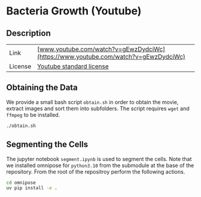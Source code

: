 # Bacteria Growth (Youtube)

## Description

| | |
|:---|---|
| Link | [www.youtube.com/watch?v=gEwzDydciWc](https://www.youtube.com/watch?v=gEwzDydciWc) |
| License | [Youtube standard license](https://www.youtube.com/static?template=terms) |

## Obtaining the Data
We provide a small bash script `obtain.sh` in order to obtain the movie, extract images and sort
them into subfolders.
The script requires `wget` and `ffmpeg` to be installed.

```bash
./obtain.sh
```

## Segmenting the Cells

The jupyter notebook `segment.ipynb` is used to segment the cells.
Note that we installed omnipose for `python3.10` from the submodule at the base of the repository.
From the root of the repositroy perform the following actions.

```bash
cd omnipose
uv pip install -e .
```
